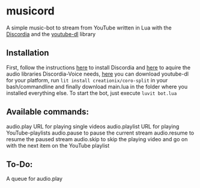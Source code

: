 # musicord
A simple music-bot to stream from YouTube written in Lua with the [Discordia](https://github.com/SinisterRectus/Discordia) and the [youtube-dl](https://rg3.github.io/youtube-dl/) library

## Installation
First, follow the instructions [here](https://github.com/SinisterRectus/Discordia#installation) to install Discordia and [here](https://github.com/SinisterRectus/Discordia/wiki/Voice#acquiring-audio-libraries) to aquire the audio libraries Discordia-Voice needs, [here](https://rg3.github.io/youtube-dl/) you can download youtube-dl for your platform, run ```lit install creationix/coro-split``` in your bash/commandline and finally download main.lua in the folder where you installed everything else. To start the bot, just execute ```luvit bot.lua```

## Available commands:
audio.play URL      for playing single videos
audio.playlist URL  for playing YouTube-playlists
audio.pause         to pause the current stream
audio.resume        to resume the paused stream
audio.skip          to skip the playing video and go on with the next item on the YouTube playlist

## To-Do:
A queue for audio.play
